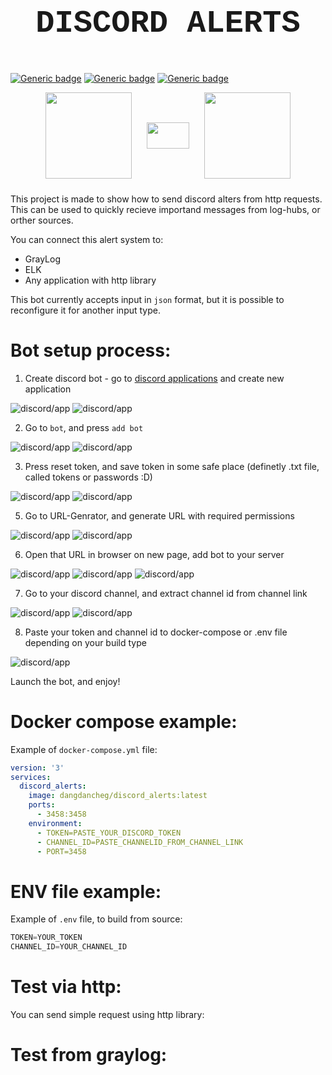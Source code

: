 # <p  align="center" style="font-family:courier;font-size:180%" size=212px> DISCORD ALERTS  </p> 

[![Generic badge](https://img.shields.io/badge/LICENSE-MIT-orange.svg)](LICENSE)
[![Generic badge](https://img.shields.io/badge/DOCKER-HUB-blue.svg)](https://hub.docker.com/repository/docker/dangdancheg/discord_alerts)
[![Generic badge](https://img.shields.io/badge/SWAGGER-API-green.svg)](https://app.swaggerhub.com/apis/Dancheg97/DISCORD_ALERST/1.0.0)


<p align="center">
<img go align="center" style="padding-left: 10px; padding-right: 10px; padding-bottom: 10px;" width="138px" height="138px" src="https://asterisk-pbx.ru/wiki/_media/asterisk/ari/swaggerlogo360.png" /> 
<img python align="center" style="padding-left: 10px; padding-right: 10px; padding-bottom: 10px;" width="68px"  height="42px" src="https://thypix.com/wp-content/uploads/2020/04/white-arrow-92.png" />
<img c# align="center" style="padding-left: 10px; padding-right: 10px; padding-bottom: 10px;" width="138px"  height="138px" src="https://cdn.logojoy.com/wp-content/uploads/20210422095037/discord-mascot.png" />
</p>




This project is made to show how to send discord alters from http requests. This can be used to quickly recieve importand messages from log-hubs, or orther sources.

You can connect this alert system to:
- GrayLog
- ELK
- Any application with http library

This bot currently accepts input in `json` format, but it is possible to reconfigure it for another input type.


# Bot setup process:

1) Create discord bot - go to [discord applications](https://discord.com/developers/applications) and create new application

![discord/app](assets/1.png)
![discord/app](assets/2.png)

2) Go to `bot`, and press `add bot`

![discord/app](assets/3.png)
![discord/app](assets/4.png)

3) Press reset token, and save token in some safe place (definetly .txt file, called tokens or passwords :D)

![discord/app](assets/5.png)
![discord/app](assets/6.png)

5) Go to URL-Genrator, and generate URL with required permissions

![discord/app](assets/7.png)
![discord/app](assets/8.png)

6) Open that URL in browser on new page, add bot to your server

![discord/app](assets/9.png)
![discord/app](assets/10.png)
![discord/app](assets/11.png)

7) Go to your discord channel, and extract channel id from channel link

![discord/app](assets/12.png)
![discord/app](assets/13.png)

8) Paste your token and channel id to docker-compose or .env file depending on your build type

![discord/app](assets/14.png)

Launch the bot, and enjoy!

# Docker compose example:

Example of `docker-compose.yml` file:

```yaml
version: '3'
services:
  discord_alerts:
    image: dangdancheg/discord_alerts:latest
    ports:
      - 3458:3458
    environment:
      - TOKEN=PASTE_YOUR_DISCORD_TOKEN
      - CHANNEL_ID=PASTE_CHANNELID_FROM_CHANNEL_LINK
      - PORT=3458
```

# ENV file example:

Example of `.env` file, to build from source:

```python
TOKEN=YOUR_TOKEN
CHANNEL_ID=YOUR_CHANNEL_ID
```

# Test via http:

You can send simple request using http library:


# Test from graylog: